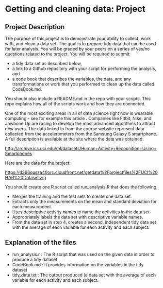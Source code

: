 # Getting and cleaning data: Project

## Project Description

The purpose of this project is to demonstrate your ability to collect, work with, 
and clean a data set. The goal is to prepare tidy data that can be used for later analysis. 
You will be graded by your peers on a series of yes/no questions related to the project. 
You will be required to submit: 

- a tidy data set as described below, 
- a link to a Github repository with your script for performing the analysis, and 
- a code book that describes the variables, the data, and any transformations or work 
that you performed to clean up the data called CodeBook.md. 

You should also include a README.md in the repo with your scripts. 
This repo explains how all of the scripts work and how they are connected.  

One of the most exciting areas in all of data science right now is wearable computing - see for 
example this article . Companies like Fitbit, Nike, and Jawbone Up are racing to develop the most 
advanced algorithms to attract new users. The data linked to from the course website represent data 
collected from the accelerometers from the Samsung Galaxy S smartphone. A full description is 
available at the site where the data was obtained: 

http://archive.ics.uci.edu/ml/datasets/Human+Activity+Recognition+Using+Smartphones 

Here are the data for the project: 

https://d396qusza40orc.cloudfront.net/getdata%2Fprojectfiles%2FUCI%20HAR%20Dataset.zip 

You should create one R script called run_analysis.R that does the following. 
- Merges the training and the test sets to create one data set.
- Extracts only the measurements on the mean and standard deviation for each measurement. 
- Uses descriptive activity names to name the activities in the data set
- Appropriately labels the data set with descriptive variable names. 
- From the data set in step 4, creates a second, independent tidy data set with the average 
of each variable for each activity and each subject.

## Explanation of the files

- run_analysis.r : The R script that was used on the given data in order to produce a tidy dataset
- CodeBook.md : It provides information on the variables in the tidy dataset
- tidy_data.txt : The output produced (a data set with the average of each variable for each activity and each subject.